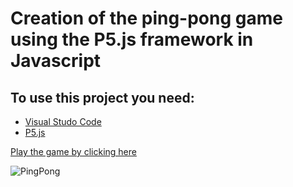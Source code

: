 # Creation of the ping-pong game using the P5.js framework in Javascript

## To use this project you need:

* [Visual Studo Code](https://code.visualstudio.com/)
* [P5.js](https://p5js.org/)

[Play the game by clicking here](https://antonioreinadev.github.io/Game-Ping-Pong/)

![PingPong](https://user-images.githubusercontent.com/66280255/185766036-4b3e1fc4-6ed9-490a-8b1b-cb27aed1a6b3.PNG)
